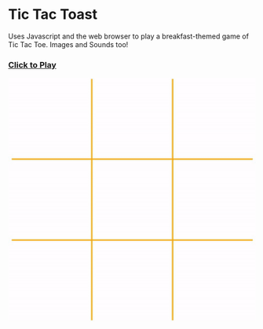 # Tic Tac Toast

Uses Javascript and the web browser to play a breakfast-themed game of Tic Tac Toe. Images and Sounds too!

### [Click to Play](http://cowburger.media/hosted_projects/TicTacToe/index.html)

![Gif or Tic Tac Toe  gameplay](gameplay.gif)